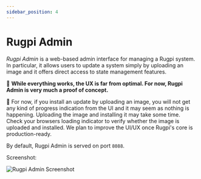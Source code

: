 ```yaml
---
sidebar_position: 4
---
```


# Rugpi Admin

*Rugpi Admin* is a web-based admin interface for managing a Rugpi system.
In particular, it allows users to update a system simply by uploading an image and it offers direct access to state management features.

🚧 **While everything works, the UX is far from optimal. For now, Rugpi Admin is very much a proof of concept.**

🚧 For now, if you install an update by uploading an image, you will not get any kind of progress indication from the UI and it may seem as nothing is happening. Uploading the image and installing it may take some time. Check your browsers loading indicator to verify whether the image is uploaded and installed. We plan to improve the UI/UX once Rugpi's core is production-ready.

By default, Rugpi Admin is served on port `8088`.

Screenshot:

![Rugpi Admin Screenshot](/img/screenshots/rugpi-admin.png)